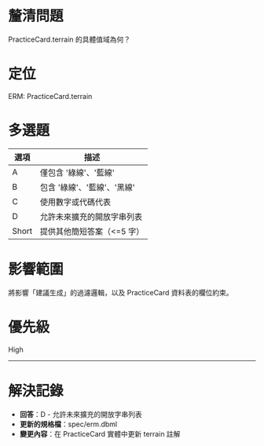 # 釐清問題

PracticeCard.terrain 的具體值域為何？

# 定位

ERM: PracticeCard.terrain

# 多選題

| 選項 | 描述 |
|---|---|
| A | 僅包含 '綠線'、'藍線' |
| B | 包含 '綠線'、'藍線'、'黑線' |
| C | 使用數字或代碼代表 |
| D | 允許未來擴充的開放字串列表 |
| Short | 提供其他簡短答案（<=5 字）|

# 影響範圍

將影響「建議生成」的過濾邏輯，以及 PracticeCard 資料表的欄位約束。

# 優先級

High

---
# 解決記錄

- **回答**：D - 允許未來擴充的開放字串列表
- **更新的規格檔**：spec/erm.dbml
- **變更內容**：在 PracticeCard 實體中更新 terrain 註解